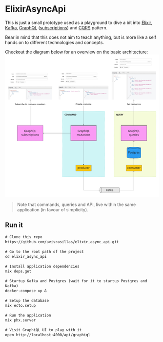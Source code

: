 # ElixirAsyncApi

This is just a small prototype used as a playground to dive a bit into [Elixir](https://elixir-lang.org/), [Kafka](https://kafka.apache.org/), [GraphQL](https://graphql.org/) ([subscriptions](https://graphql.org/blog/subscriptions-in-graphql-and-relay/)) and [CQRS](https://medium.com/@danielckv/introduction-to-cqrs-in-microservices-70e4759d9ecc) pattern.

Bear in mind that this does not aim to teach anything, but is more like a self hands on to different technologies and concepts.

Checkout the diagram below for an overview on the basic architecture:
<img src="https://github.com/aviscasillas/elixir_async_api/blob/master/context_diagram.jpg">

> Note that commands, queries and API, live within the same application (in favour of simplicity).

## Run it

```shell
# Clone this repo
https://github.com/aviscasillas/elixir_async_api.git

# Go to the root path of the project
cd elixir_async_api

# Install application dependencies
mix deps.get

# Startup Kafka and Postgres (wait for it to startup Postgres and Kafka)
docker-compose up &

# Setup the database
mix ecto.setup

# Run the application
mix phx.server

# Visit GraphiQL UI to play with it
open http://localhost:4000/api/graphiql
```

